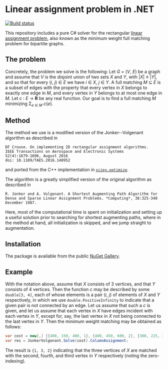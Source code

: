 # Linear assignment problem in .NET
[![Build status](https://travis-ci.org/fuglede/linearassignment.svg?branch=master)](https://travis-ci.org/fuglede/linearassignment)

This repository includes a pure C# solver for the rectangular [linear assignment problem](https://en.wikipedia.org/wiki/Assignment_problem), also known as the minimum weight full matching problem for bipartite graphs.


## The problem

Concretely, the problem we solve is the following: Let *G* = (*V*, *E*) be a graph and assume that *V* is the disjoint union of two sets *X* and *Y*, with |*X*| ≤ |*Y*|, and so that for every (*i*, *j*) ∈ *E* we have *i* ∈ *X*, *j* ∈ *Y*. A full matching *M* ⊆ *E* is a subset of edges with the property that every vertex in *X* belongs to exactly one edge in *M*, and every vertex in *Y* belongs to at most one edge in *M*. Let *c* : *E* → **R** be any real function. Our goal is to find a full matching *M* minimizing Σ<sub>*e* ∈ *M*</sub> *c*(*e*).


## Method

The method we use is a modified version of the Jonker--Volgenant algorithm as described in

    DF Crouse. On implementing 2D rectangular assignment algorithms.
    IEEE Transactions on Aerospace and Electronic Systems
    52(4):1679-1696, August 2016
    doi: 10.1109/TAES.2016.140952

and ported from the C++ implementation in [`scipy.optimize`](https://docs.scipy.org/doc/scipy/reference/generated/scipy.optimize.linear_sum_assignment.html).

The algorithm is a greatly simplified version of the original algorithm as described in

    R. Jonker and A. Volgenant. A Shortest Augmenting Path Algorithm for
    Dense and Sparse Linear Assignment Problems. *Computing*, 38:325-340
    December 1987.
    
Here, most of the computational time is spent on initialization and setting up a useful solution prior to searching for shortest augmenting paths, where in the method at hand, all initialization is skipped, and we jump straight to augmentation.


## Installation

The package is available from the public [NuGet Gallery](https://www.nuget.org/packages/LinearAssignment/).


## Example

With the notation above, assume that *X* consists of 3 vertices, and that *Y* consists of 4 vertices. Then the function *c* may be described by some `double[3, 4]`, each of whose elements is a pair (*i*, *j*) of elements of *X* and *Y* respectively, in which we use `double.PositiveInfinity` to indicate that a given pair is not connected by an edge. Let us assume that such a *c* is given, and let us assume that each vertex in *X* have edges incident with each vertex in *Y*, except for, say, the last vertex in *X* not being connected to the last vertex in *Y*. Then the minimum weight matching may be obtained as follows:

```cs
var cost = new[,] {{400, 150, 400, 1}, {400, 450, 600, 2}, {300, 225, 300, double.PositiveInfinity}};
var res = JonkerVolgenant.Solve(cost).ColumnAssignment;
```

The result is `{1, 3, 2}` indicating that the three vertices of *X* are matched with the second, fourth, and third vertex in *Y* respectively (noting the zero-indexing).
